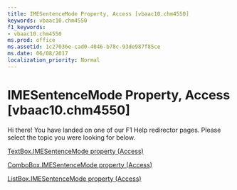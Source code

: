 ```yaml
---
title: IMESentenceMode Property, Access [vbaac10.chm4550]
keywords: vbaac10.chm4550
f1_keywords:
- vbaac10.chm4550
ms.prod: office
ms.assetid: 1c27036e-cad0-4046-b78c-93de987f85ce
ms.date: 06/08/2017
localization_priority: Normal
---
```



# IMESentenceMode Property, Access [vbaac10.chm4550]

Hi there! You have landed on one of our F1 Help redirector pages. Please select the topic you were looking for below.

[TextBox.IMESentenceMode property (Access)](http://msdn.microsoft.com/library/399a28d4-83a9-33d2-5f00-4f388efe048b%28Office.15%29.aspx)

[ComboBox.IMESentenceMode property (Access)](http://msdn.microsoft.com/library/f56b97cb-73c9-f5ff-a467-6e7dcd64e613%28Office.15%29.aspx)

[ListBox.IMESentenceMode property (Access)](http://msdn.microsoft.com/library/877e1766-c378-cf7b-b452-bb8f536980f3%28Office.15%29.aspx)

